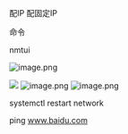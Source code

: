 配IP  配固定IP

命令

nmtui

![image.png](https://gitee.com/hxc8/images10/raw/master/img/202409181111886.png)

![](https://gitee.com/hxc8/images10/raw/master/img/202409181111886.png)
![image.png](https://gitee.com/hxc8/images10/raw/master/img/202409181111943.png)
![image.png](https://gitee.com/hxc8/images10/raw/master/img/202409181111930.png)

systemctl restart network

ping www.baidu.com